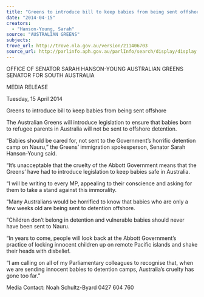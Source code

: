 ```yaml
---
title: "Greens to introduce bill to keep babies from being sent offshore"
date: "2014-04-15"
creators:
  - "Hanson-Young, Sarah"
source: "AUSTRALIAN GREENS"
subjects:
trove_url: http://trove.nla.gov.au/version/211406703
source_url: http://parlinfo.aph.gov.au/parlInfo/search/display/display.w3p;query=Id%3A%22media/pressrel/3117285%22
---
```


 OFFICE OF SENATOR SARAH HANSON-YOUNG  AUSTRALIAN GREENS SENATOR FOR SOUTH AUSTRALIA   

 MEDIA RELEASE   

 Tuesday, 15 April 2014   

 Greens to introduce bill to keep babies from  being sent offshore   

 The Australian Greens will introduce legislation to ensure that babies born to refugee parents in  Australia will not be sent to offshore detention.   

 “Babies should be cared for, not sent to the Government’s horrific detention camp on Nauru,”  the Greens’ immigration spokesperson, Senator Sarah Hanson-Young said.   

 “It’s unacceptable that the cruelty of the Abbott Government means that the Greens’ have had  to introduce legislation to keep babies safe in Australia.   

 “I will be writing to every MP, appealing to their conscience and asking for them to take a stand  against this immorality.   

 “Many Australians would be horrified to know that babies who are only a few weeks old are  being sent to detention offshore.   

 “Children don’t belong in detention and vulnerable babies should never have been sent to  Nauru.   

 “In years to come, people will look back at the Abbott Government’s practice of locking innocent  children up on remote Pacific islands and shake their heads with disbelief.   

 “I am calling on all of my Parliamentary colleagues to recognise that, when we are sending  innocent babies to detention camps, Australia’s cruelty has gone too far.”   

 

 Media Contact: Noah Schultz-Byard 0427 604 760   

 

